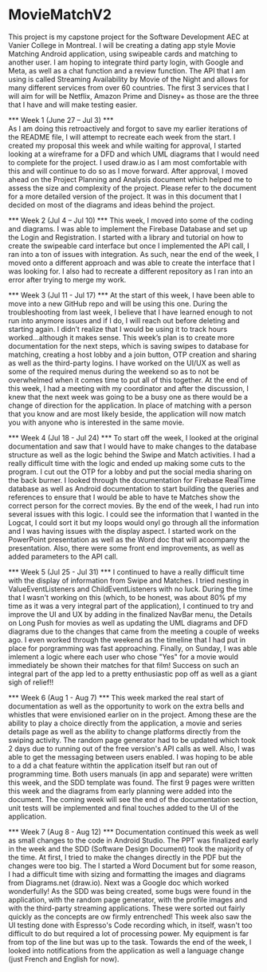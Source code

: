 # MovieMatchV2

This project is my capstone project for the Software Development AEC at Vanier College in Montreal. I will be creating a dating app style Movie Matching Android application, using swipeable cards and matching to another user. I am hoping to integrate third party login, with Google and Meta, as well as a chat function and a review function. The API that I am using is called Streaming Availability by Movie of the Night and allows for many different services from over 60 countries. The first 3 services that I will aim for will be Netflix, Amazon Prime and Disney+ as those are the three that I have and will make testing easier.

*** Week 1 (June 27 – Jul 3) ***  
As I am doing this retroactively and forgot to save my earlier iterations of the README file, I will attempt to recreate each week from the start. I created my proposal this week and while waiting for approval, I started looking at a wireframe for a DFD and which UML diagrams that I would need to complete for the project. I used draw.io as I am most comfortable with this and will continue to do so as I move forward. After approval, I moved ahead on the Project Planning and Analysis document which helped me to assess the size and complexity of the project. Please refer to the document for a more detailed version of the project. It was in this document that I decided on most of the diagrams and ideas behind the project.

*** Week 2 (Jul 4 – Jul 10) ***
This week, I moved into some of the coding and diagrams. I was able to implement the Firebase Database and set up the Login and Registration. I started with a library and tutorial on how to create the swipeable card interface but once I implemented the API call, I ran into a ton of issues with integration. As such, near the end of the week, I moved onto a different approach and was able to create the interface that I was looking for. I also had to recreate a different repository as I ran into an error after trying to merge my work. 

*** Week 3 (Jul 11 - Jul 17) ***
At the start of this week, I have been able to move into a new GitHub repo and will be using this one. During the troubleshooting from last week, I believe that I have learned enough to not run into anymore issues and if I do, I will reach out before deleting and starting again. I didn’t realize that I would be using it to track hours worked…although it makes sense. This week’s plan is to create more documentation for the next steps, which is saving swipes to database for matching, creating a host lobby and a join button, OTP creation and sharing as well as the third-party logins. I have worked on the UI/UX as well as some of the required menus during the weekend so as to not be overwhelmed when it comes time to put all of this together. At the end of this week, I had a meeting with my coordinator and after the discussion, I knew that the next week was going to be a busy one as there would be a change of direction for the application. In place of matching with a person that you know and are most likely beside, the application will now match you with anyone who is interested in the same movie.

*** Week 4 (Jul 18 - Jul 24) ***
To start off the week, I looked at the original documentation and saw that I would have to make changes to the database structure as well as the logic behind the Swipe and Match activities. I had a really difficult time with the logic and ended up making some cuts to the program. I cut out the OTP for a lobby and put the social media sharing on the back burner. I looked through the documentation for Firebase RealTime database as well as Android documentation to start building the queries and references to ensure that I would be able to have te Matches show the correct person for the correct movies. By the end of the week, I had run into several issues with this logic. I could see the information that I wanted in the Logcat, I could sort it but my loops would onyl go through all the information and I was having issues with the display aspect. I started work on the PowerPoint presentation as well as the Word doc that will acoompany the presentation. Also, there were some front end improvements, as well as added parameters to the API call.

*** Week 5 (Jul 25 - Jul 31) ***
I continued to have a really difficult time with the display of information from Swipe and Matches. I tried nesting in ValueEventListeners and ChildEventListeners with no luck. During the time that I wasn't working on this (which, to be honest, was about 80% pf my time as it was a very integral part of the application), I continued to try and improve the UI and UX by adding in the finalized NavBar menu, the Details on Long Push for movies as well as updating the UML diagrams and DFD diagrams due to the changes that came from the meeting a couple of weeks ago. I even worked through the weekend as the timeline that I had put in place for porgramming was fast approaching. Finally, on Sunday, I was able imlement a logic where each user who chose "Yes" for a movie would immediately be shown their matches for that film! Success on such an integral part of the app led to a pretty enthusiastic pop off as well as a giant sigh of relief!!

*** Week 6 (Aug 1 - Aug 7) ***
This week marked the real start of documentation as well as the opportunity to work on the extra bells and whistles that were envisioned earlier on in the project. Among these are the ability to play a choice directly from the application, a movie and series details page as well as the ability to change platforms directly from the swiping activity. The random page generator had to be updated which took 2 days due to running out of the free version's API calls as well. Also, I was able to get the messaging between users enabled. I was hoping to be able to a dd a chat feature withtin the application itself but ran out of programming time. Both users manuals (in app and separate) were written this week, and the SDD template was found. The first 9 pages were written this week and the diagrams from early planning were added into the document. The coming week will see the end of the documentation section, unit tests will be implemented and final touches added to the UI of the application.

*** Week 7 (Aug 8 - Aug 12) ***
Documentation continued this week as well as small changes to the code in Android Studio. The PPT was finalized early in the week and the SDD (Software Design Document) took the majority of the time. At first, I tried to make the changes directly in the PDF but the changes were too big. The I started a Word Document but for some reason, I had a difficult time with sizing and formatting the images and diagrams from Diagrams.net (draw.io). Next was a Google doc which worked wonderfully! As the SDD was being created, some bugs were found in the application, with the random page generator, with the profile images and with the third-party streaming applications. These were sorted out fairly quickly as the concepts are ow firmly entrenched! This week also saw the UI testing done with Espresso's Code recording which, in itself, wasn't too difficult to do but required a lot of processing power. My equipment is far from top of the line but was up to the task. Towards the end of the week, I looked into notifications from the application as well a language change (just French and English for now).

